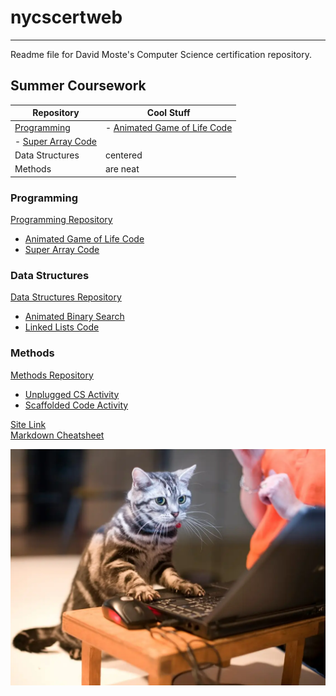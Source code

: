 # nycscertweb
***
Readme file for David Moste's Computer Science certification repository.  

## Summer Coursework
|Repository|Cool Stuff|
|-----|-----|
|[Programming](https://github.com/hunter-teacher-cert/cohort-3-summer-work-dmoste/tree/master/programming) |- [Animated Game of Life Code](https://github.com/hunter-teacher-cert/cohort-3-summer-work-dmoste/blob/master/programming/3/xtra/AnimatedCgol.java)  
- [Super Array Code](https://github.com/hunter-teacher-cert/cohort-3-summer-work-dmoste/blob/master/programming/6/sa/SuperArray.java) |
|Data Structures| centered      |   $12 |
|Methods| are neat      |    $1 |
### Programming
[Programming Repository](https://github.com/hunter-teacher-cert/cohort-3-summer-work-dmoste/tree/master/programming)  
- [Animated Game of Life Code](https://github.com/hunter-teacher-cert/cohort-3-summer-work-dmoste/blob/master/programming/3/xtra/AnimatedCgol.java)  
- [Super Array Code](https://github.com/hunter-teacher-cert/cohort-3-summer-work-dmoste/blob/master/programming/6/sa/SuperArray.java)  

### Data Structures
[Data Structures Repository](https://github.com/hunter-teacher-cert/cohort-3-summer-work-dmoste/tree/master/ds)  
- [Animated Binary Search](https://github.com/hunter-teacher-cert/cohort-3-summer-work-dmoste/blob/master/ds/sorting/xtra/AnimatedSearch.java)  
- [Linked Lists Code](https://github.com/hunter-teacher-cert/cohort-3-summer-work-dmoste/blob/master/ds/linkedlists/LinkedList.java)

### Methods
[Methods Repository](https://github.com/hunter-teacher-cert/cohort-3-summer-work-dmoste/tree/master/methods)  
- [Unplugged CS Activity](https://github.com/hunter-teacher-cert/cohort-3-summer-work-dmoste/blob/master/methods/04_unplugged.md)  
- [Scaffolded Code Activity](https://github.com/hunter-teacher-cert/cohort-3-summer-work-dmoste/blob/master/methods/06_scaffold_activity.java)  

[Site Link](https://dmoste.github.io/nycscertweb/)  
[Markdown Cheatsheet](https://docs.github.com/en/get-started/writing-on-github/getting-started-with-writing-and-formatting-on-github/basic-writing-and-formatting-syntax)  

![](/computerCat.png)
